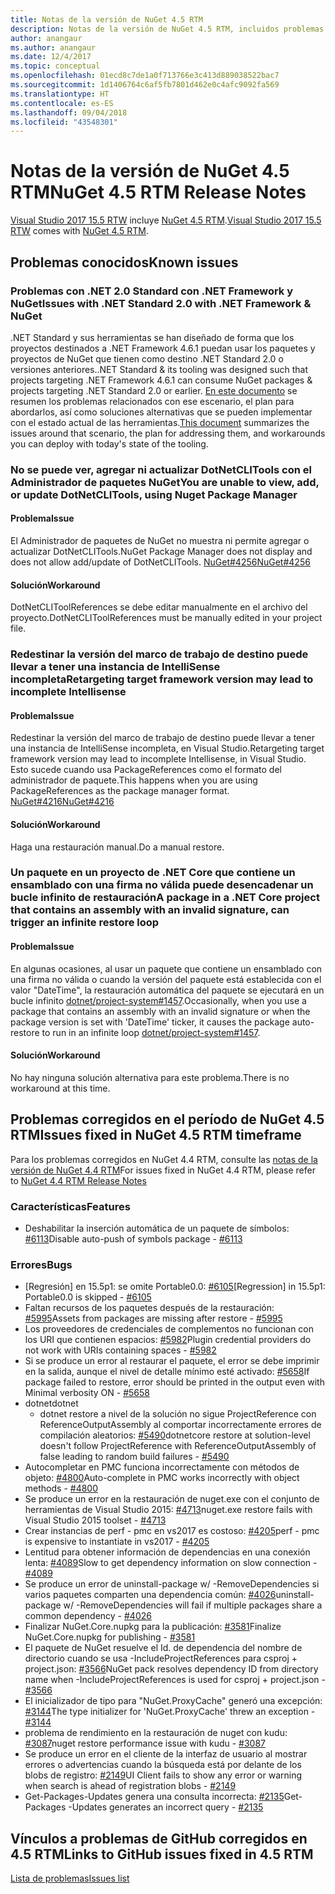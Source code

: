 ```yaml
---
title: Notas de la versión de NuGet 4.5 RTM
description: Notas de la versión de NuGet 4.5 RTM, incluidos problemas conocidos, correcciones de errores, características agregadas y DCR.
author: anangaur
ms.author: anangaur
ms.date: 12/4/2017
ms.topic: conceptual
ms.openlocfilehash: 01ecd8c7de1a0f713766e3c413d889038522bac7
ms.sourcegitcommit: 1d1406764c6af5fb7801d462e0c4afc9092fa569
ms.translationtype: HT
ms.contentlocale: es-ES
ms.lasthandoff: 09/04/2018
ms.locfileid: "43548301"
---
```

# <a name="nuget-45-rtm-release-notes"></a><span data-ttu-id="8c84d-103">Notas de la versión de NuGet 4.5 RTM</span><span class="sxs-lookup"><span data-stu-id="8c84d-103">NuGet 4.5 RTM Release Notes</span></span>

<span data-ttu-id="8c84d-104">[Visual Studio 2017 15.5 RTW](https://www.visualstudio.com/news/releasenotes/vs2017-relnotes) incluye [NuGet 4.5 RTM](https://dist.nuget.org/win-x86-commandline/v4.5.0/nuget.exe).</span><span class="sxs-lookup"><span data-stu-id="8c84d-104">[Visual Studio 2017 15.5 RTW](https://www.visualstudio.com/news/releasenotes/vs2017-relnotes) comes with [NuGet 4.5 RTM](https://dist.nuget.org/win-x86-commandline/v4.5.0/nuget.exe).</span></span>

## <a name="known-issues"></a><span data-ttu-id="8c84d-105">Problemas conocidos</span><span class="sxs-lookup"><span data-stu-id="8c84d-105">Known issues</span></span>

### <a name="issues-with-net-standard-20-with-net-framework--nuget"></a><span data-ttu-id="8c84d-106">Problemas con .NET 2.0 Standard con .NET Framework y NuGet</span><span class="sxs-lookup"><span data-stu-id="8c84d-106">Issues with .NET Standard 2.0 with .NET Framework & NuGet</span></span> 

<span data-ttu-id="8c84d-107">.NET Standard y sus herramientas se han diseñado de forma que los proyectos destinados a .NET Framework 4.6.1 puedan usar los paquetes y proyectos de NuGet que tienen como destino .NET Standard 2.0 o versiones anteriores.</span><span class="sxs-lookup"><span data-stu-id="8c84d-107">.NET Standard & its tooling was designed such that projects targeting .NET Framework 4.6.1 can consume NuGet packages & projects targeting .NET Standard 2.0 or earlier.</span></span> <span data-ttu-id="8c84d-108">[En este documento](https://github.com/dotnet/standard/issues/481) se resumen los problemas relacionados con ese escenario, el plan para abordarlos, así como soluciones alternativas que se pueden implementar con el estado actual de las herramientas.</span><span class="sxs-lookup"><span data-stu-id="8c84d-108">[This document](https://github.com/dotnet/standard/issues/481) summarizes the issues around that scenario, the plan for addressing them, and workarounds you can deploy with today's state of the tooling.</span></span>

### <a name="you-are-unable-to-view-add-or-update-dotnetclitools-using-nuget-package-manager"></a><span data-ttu-id="8c84d-109">No se puede ver, agregar ni actualizar DotNetCLITools con el Administrador de paquetes NuGet</span><span class="sxs-lookup"><span data-stu-id="8c84d-109">You are unable to view, add, or update DotNetCLITools, using Nuget Package Manager</span></span>

#### <a name="issue"></a><span data-ttu-id="8c84d-110">Problema</span><span class="sxs-lookup"><span data-stu-id="8c84d-110">Issue</span></span>

<span data-ttu-id="8c84d-111">El Administrador de paquetes de NuGet no muestra ni permite agregar o actualizar DotNetCLITools.</span><span class="sxs-lookup"><span data-stu-id="8c84d-111">NuGet Package Manager does not display and does not allow add/update of DotNetCLITools.</span></span> [<span data-ttu-id="8c84d-112">NuGet#4256</span><span class="sxs-lookup"><span data-stu-id="8c84d-112">NuGet#4256</span></span>](https://github.com/NuGet/Home/issues/4256)

#### <a name="workaround"></a><span data-ttu-id="8c84d-113">Solución</span><span class="sxs-lookup"><span data-stu-id="8c84d-113">Workaround</span></span>

<span data-ttu-id="8c84d-114">DotNetCLIToolReferences se debe editar manualmente en el archivo del proyecto.</span><span class="sxs-lookup"><span data-stu-id="8c84d-114">DotNetCLIToolReferences must be manually edited in your project file.</span></span>

### <a name="retargeting-target-framework-version-may-lead-to-incomplete-intellisense"></a><span data-ttu-id="8c84d-115">Redestinar la versión del marco de trabajo de destino puede llevar a tener una instancia de IntelliSense incompleta</span><span class="sxs-lookup"><span data-stu-id="8c84d-115">Retargeting target framework version may lead to incomplete Intellisense</span></span>

#### <a name="issue"></a><span data-ttu-id="8c84d-116">Problema</span><span class="sxs-lookup"><span data-stu-id="8c84d-116">Issue</span></span>

<span data-ttu-id="8c84d-117">Redestinar la versión del marco de trabajo de destino puede llevar a tener una instancia de IntelliSense incompleta, en Visual Studio.</span><span class="sxs-lookup"><span data-stu-id="8c84d-117">Retargeting target framework version may lead to incomplete Intellisense, in Visual Studio.</span></span> <span data-ttu-id="8c84d-118">Esto sucede cuando usa PackageReferences como el formato del administrador de paquete.</span><span class="sxs-lookup"><span data-stu-id="8c84d-118">This happens when you are using PackageReferences as the package manager format.</span></span> [<span data-ttu-id="8c84d-119">NuGet#4216</span><span class="sxs-lookup"><span data-stu-id="8c84d-119">NuGet#4216</span></span>](https://github.com/NuGet/Home/issues/4216)

#### <a name="workaround"></a><span data-ttu-id="8c84d-120">Solución</span><span class="sxs-lookup"><span data-stu-id="8c84d-120">Workaround</span></span>

<span data-ttu-id="8c84d-121">Haga una restauración manual.</span><span class="sxs-lookup"><span data-stu-id="8c84d-121">Do a manual restore.</span></span>

### <a name="a-package-in-a-net-core-project-that-contains-an-assembly-with-an-invalid-signature-can-trigger-an-infinite-restore-loop"></a><span data-ttu-id="8c84d-122">Un paquete en un proyecto de .NET Core que contiene un ensamblado con una firma no válida puede desencadenar un bucle infinito de restauración</span><span class="sxs-lookup"><span data-stu-id="8c84d-122">A package in a .NET Core project that contains an assembly with an invalid signature, can trigger an infinite restore loop</span></span>

#### <a name="issue"></a><span data-ttu-id="8c84d-123">Problema</span><span class="sxs-lookup"><span data-stu-id="8c84d-123">Issue</span></span>

<span data-ttu-id="8c84d-124">En algunas ocasiones, al usar un paquete que contiene un ensamblado con una firma no válida o cuando la versión del paquete está establecida con el valor "DateTime", la restauración automática del paquete se ejecutará en un bucle infinito [dotnet/project-system#1457](https://github.com/dotnet/project-system/issues/1457).</span><span class="sxs-lookup"><span data-stu-id="8c84d-124">Occasionally, when you use a package that contains an assembly with an invalid signature or when the package version is set with 'DateTime' ticker, it causes the package auto-restore to run in an infinite loop [dotnet/project-system#1457](https://github.com/dotnet/project-system/issues/1457).</span></span>

#### <a name="workaround"></a><span data-ttu-id="8c84d-125">Solución</span><span class="sxs-lookup"><span data-stu-id="8c84d-125">Workaround</span></span>

<span data-ttu-id="8c84d-126">No hay ninguna solución alternativa para este problema.</span><span class="sxs-lookup"><span data-stu-id="8c84d-126">There is no workaround at this time.</span></span>

## <a name="issues-fixed-in-nuget-45-rtm-timeframe"></a><span data-ttu-id="8c84d-127">Problemas corregidos en el período de NuGet 4.5 RTM</span><span class="sxs-lookup"><span data-stu-id="8c84d-127">Issues fixed in NuGet 4.5 RTM timeframe</span></span>

<span data-ttu-id="8c84d-128">Para los problemas corregidos en NuGet 4.4 RTM, consulte las [notas de la versión de NuGet 4.4 RTM](../release-notes/nuget-4.4-RTM.md)</span><span class="sxs-lookup"><span data-stu-id="8c84d-128">For issues fixed in NuGet 4.4 RTM, please refer to [NuGet 4.4 RTM Release Notes](../release-notes/nuget-4.4-RTM.md)</span></span> 

### <a name="features"></a><span data-ttu-id="8c84d-129">Características</span><span class="sxs-lookup"><span data-stu-id="8c84d-129">Features</span></span>

- <span data-ttu-id="8c84d-130">Deshabilitar la inserción automática de un paquete de símbolos: [#6113](https://github.com/NuGet/Home/issues/6113)</span><span class="sxs-lookup"><span data-stu-id="8c84d-130">Disable auto-push of symbols package - [#6113](https://github.com/NuGet/Home/issues/6113)</span></span>

### <a name="bugs"></a><span data-ttu-id="8c84d-131">Errores</span><span class="sxs-lookup"><span data-stu-id="8c84d-131">Bugs</span></span>

- <span data-ttu-id="8c84d-132">[Regresión] en 15.5p1: se omite Portable0.0: [#6105](https://github.com/NuGet/Home/issues/6105)</span><span class="sxs-lookup"><span data-stu-id="8c84d-132">[Regression] in 15.5p1: Portable0.0 is skipped - [#6105](https://github.com/NuGet/Home/issues/6105)</span></span>
- <span data-ttu-id="8c84d-133">Faltan recursos de los paquetes después de la restauración: [#5995](https://github.com/NuGet/Home/issues/5995)</span><span class="sxs-lookup"><span data-stu-id="8c84d-133">Assets from packages are missing after restore - [#5995](https://github.com/NuGet/Home/issues/5995)</span></span>
- <span data-ttu-id="8c84d-134">Los proveedores de credenciales de complementos no funcionan con los URI que contienen espacios: [#5982](https://github.com/NuGet/Home/issues/5982)</span><span class="sxs-lookup"><span data-stu-id="8c84d-134">Plugin credential providers do not work with URIs containing spaces - [#5982](https://github.com/NuGet/Home/issues/5982)</span></span>
- <span data-ttu-id="8c84d-135">Si se produce un error al restaurar el paquete, el error se debe imprimir en la salida, aunque el nivel de detalle mínimo esté activado: [#5658](https://github.com/NuGet/Home/issues/5658)</span><span class="sxs-lookup"><span data-stu-id="8c84d-135">If package failed to restore, error should be printed in the output even with Minimal verbosity ON - [#5658](https://github.com/NuGet/Home/issues/5658)</span></span>
- <span data-ttu-id="8c84d-136">dotnet</span><span class="sxs-lookup"><span data-stu-id="8c84d-136">dotnet</span></span>
  - <span data-ttu-id="8c84d-137">dotnet restore a nivel de la solución no sigue ProjectReference con ReferenceOutputAssembly al comportar incorrectamente errores de compilación aleatorios: [#5490](https://github.com/NuGet/Home/issues/5490)</span><span class="sxs-lookup"><span data-stu-id="8c84d-137">dotnetcore restore at solution-level doesn't follow ProjectReference with ReferenceOutputAssembly of false leading to random build failures - [#5490](https://github.com/NuGet/Home/issues/5490)</span></span>
- <span data-ttu-id="8c84d-138">Autocompletar en PMC funciona incorrectamente con métodos de objeto: [#4800](https://github.com/NuGet/Home/issues/4800)</span><span class="sxs-lookup"><span data-stu-id="8c84d-138">Auto-complete in PMC works incorrectly with object methods - [#4800](https://github.com/NuGet/Home/issues/4800)</span></span>
- <span data-ttu-id="8c84d-139">Se produce un error en la restauración de nuget.exe con el conjunto de herramientas de Visual Studio 2015: [#4713](https://github.com/NuGet/Home/issues/4713)</span><span class="sxs-lookup"><span data-stu-id="8c84d-139">nuget.exe restore fails with Visual Studio 2015 toolset - [#4713](https://github.com/NuGet/Home/issues/4713)</span></span>
- <span data-ttu-id="8c84d-140">Crear instancias de perf - pmc en vs2017 es costoso: [#4205](https://github.com/NuGet/Home/issues/4205)</span><span class="sxs-lookup"><span data-stu-id="8c84d-140">perf - pmc is expensive to instantiate in vs2017 - [#4205](https://github.com/NuGet/Home/issues/4205)</span></span>
- <span data-ttu-id="8c84d-141">Lentitud para obtener información de dependencias en una conexión lenta: [#4089](https://github.com/NuGet/Home/issues/4089)</span><span class="sxs-lookup"><span data-stu-id="8c84d-141">Slow to get dependency information on slow connection - [#4089](https://github.com/NuGet/Home/issues/4089)</span></span>
- <span data-ttu-id="8c84d-142">Se produce un error de uninstall-package w/ -RemoveDependencies si varios paquetes comparten una dependencia común: [#4026](https://github.com/NuGet/Home/issues/4026)</span><span class="sxs-lookup"><span data-stu-id="8c84d-142">uninstall-package w/ -RemoveDependencies will fail if multiple packages share a common dependency - [#4026](https://github.com/NuGet/Home/issues/4026)</span></span>
- <span data-ttu-id="8c84d-143">Finalizar NuGet.Core.nupkg para la publicación: [#3581](https://github.com/NuGet/Home/issues/3581)</span><span class="sxs-lookup"><span data-stu-id="8c84d-143">Finalize NuGet.Core.nupkg for publishing - [#3581](https://github.com/NuGet/Home/issues/3581)</span></span>
- <span data-ttu-id="8c84d-144">El paquete de NuGet resuelve el Id. de dependencia del nombre de directorio cuando se usa -IncludeProjectReferences para csproj + project.json: [#3566](https://github.com/NuGet/Home/issues/3566)</span><span class="sxs-lookup"><span data-stu-id="8c84d-144">NuGet pack resolves dependency ID from directory name when -IncludeProjectReferences is used for csproj + project.json - [#3566](https://github.com/NuGet/Home/issues/3566)</span></span>
- <span data-ttu-id="8c84d-145">El inicializador de tipo para "NuGet.ProxyCache" generó una excepción: [#3144](https://github.com/NuGet/Home/issues/3144)</span><span class="sxs-lookup"><span data-stu-id="8c84d-145">The type initializer for 'NuGet.ProxyCache' threw an exception - [#3144](https://github.com/NuGet/Home/issues/3144)</span></span>
- <span data-ttu-id="8c84d-146">problema de rendimiento en la restauración de nuget con kudu: [#3087](https://github.com/NuGet/Home/issues/3087)</span><span class="sxs-lookup"><span data-stu-id="8c84d-146">nuget restore performance issue with kudu - [#3087](https://github.com/NuGet/Home/issues/3087)</span></span>
- <span data-ttu-id="8c84d-147">Se produce un error en el cliente de la interfaz de usuario al mostrar errores o advertencias cuando la búsqueda está por delante de los blobs de registro: [#2149](https://github.com/NuGet/Home/issues/2149)</span><span class="sxs-lookup"><span data-stu-id="8c84d-147">UI Client fails to show any error or warning when search is ahead of registration blobs - [#2149](https://github.com/NuGet/Home/issues/2149)</span></span>
- <span data-ttu-id="8c84d-148">Get-Packages-Updates genera una consulta incorrecta: [#2135](https://github.com/NuGet/Home/issues/2135)</span><span class="sxs-lookup"><span data-stu-id="8c84d-148">Get-Packages -Updates generates an incorrect query - [#2135](https://github.com/NuGet/Home/issues/2135)</span></span>

## <a name="links-to-github-issues-fixed-in-45-rtm"></a><span data-ttu-id="8c84d-149">Vínculos a problemas de GitHub corregidos en 4.5 RTM</span><span class="sxs-lookup"><span data-stu-id="8c84d-149">Links to GitHub issues fixed in 4.5 RTM</span></span>

[<span data-ttu-id="8c84d-150">Lista de problemas</span><span class="sxs-lookup"><span data-stu-id="8c84d-150">Issues list</span></span>](https://github.com/NuGet/Home/issues?q=is%3Aissue+milestone%3A4.5+is%3Aclosed)
